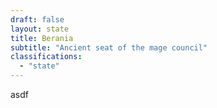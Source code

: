 ```yaml
---
draft: false
layout: state
title: Berania
subtitle: "Ancient seat of the mage council"
classifications:
  - "state"
---
```

asdf
